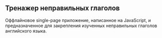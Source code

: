 ## Тренажер неправильных глаголов
Оффлайновое single-page приложение, написанное на JavaScript, и предназначенное для закрепления изученных неправильных глаголов английского языка.



